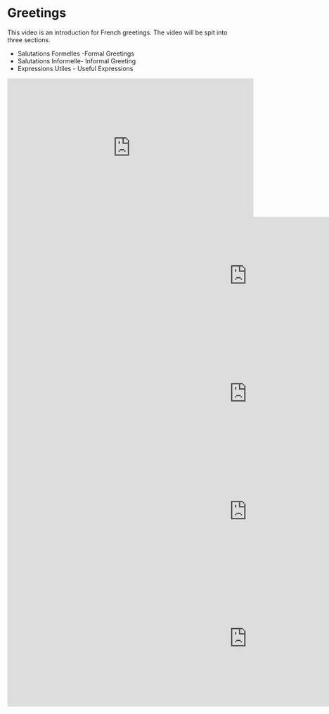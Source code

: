<h1>Greetings</h1>

<p>This video is an introduction for French greetings.  The video will be spit into three sections.
  
<ul>
  
  <li>Salutations Formelles -Formal Greetings</li>
  <li>Salutations Informelle- Informal Greeting</li>
  <li>Expressions Utiles - Useful Expressions</li>
</ul>
</p>

<iframe width="560" height="315" src="https://www.youtube.com/embed/i4YJqmfF6Yc" frameborder="0" allow="accelerometer; autoplay; encrypted-media; gyroscope; picture-in-picture" allowfullscreen></iframe>

<iframe src="https://h5p.org/h5p/embed/382997" width="1090" height="268" frameborder="0" allowfullscreen="allowfullscreen"></iframe><script src="https://h5p.org/sites/all/modules/h5p/library/js/h5p-resizer.js" charset="UTF-8"></script>
<iframe src="https://h5p.org/h5p/embed/382999" width="1090" height="268" frameborder="0" allowfullscreen="allowfullscreen"></iframe><script src="https://h5p.org/sites/all/modules/h5p/library/js/h5p-resizer.js" charset="UTF-8"></script>
<iframe src="https://h5p.org/h5p/embed/383000" width="1090" height="268" frameborder="0" allowfullscreen="allowfullscreen"></iframe><script src="https://h5p.org/sites/all/modules/h5p/library/js/h5p-resizer.js" charset="UTF-8"></script>

<iframe src="https://h5p.org/h5p/embed/383030" width="1090" height="310" frameborder="0" allowfullscreen="allowfullscreen"></iframe><script src="https://h5p.org/sites/all/modules/h5p/library/js/h5p-resizer.js" charset="UTF-8"></script>


